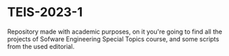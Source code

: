 # TEIS-2023-1
Repository made with academic purposes, on it you're going to find all the projects of Sofware Engineering Special Topics course, and some scripts from the used editorial.
